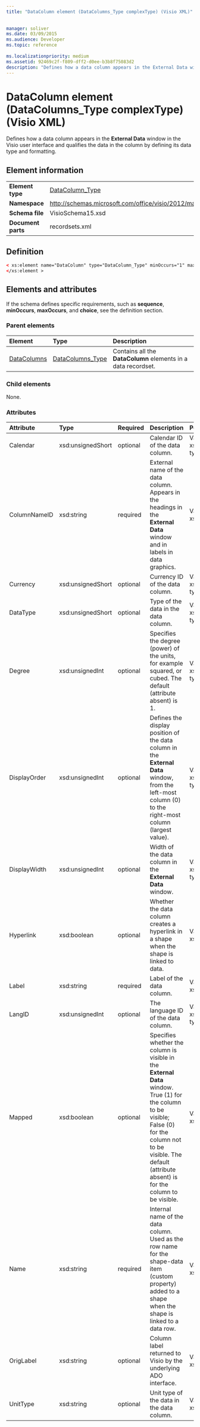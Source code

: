 ```yaml
---
title: "DataColumn element (DataColumns_Type complexType) (Visio XML)"
 
 
manager: soliver
ms.date: 03/09/2015
ms.audience: Developer
ms.topic: reference
 
ms.localizationpriority: medium
ms.assetid: 92469c2f-f809-dff2-d0ee-b3b8f75083d2
description: "Defines how a data column appears in the External Data window in the Visio user interface and qualifies the data in the column by defining its data type and formatting."
---
```


# DataColumn element (DataColumns_Type complexType) (Visio XML)

Defines how a data column appears in the **External Data** window in the Visio user interface and qualifies the data in the column by defining its data type and formatting. 
  
## Element information

|||
|:-----|:-----|
|**Element type** <br/> |[DataColumn_Type](datacolumn_type-complextypevisio-xml.md) <br/> |
|**Namespace** <br/> |http://schemas.microsoft.com/office/visio/2012/main  <br/> |
|**Schema file** <br/> |VisioSchema15.xsd  <br/> |
|**Document parts** <br/> |recordsets.xml  <br/> |
   
## Definition

```XML
< xs:element name="DataColumn" type="DataColumn_Type" minOccurs="1" maxOccurs="unbounded" >
</xs:element >
```

## Elements and attributes

If the schema defines specific requirements, such as **sequence**, **minOccurs**, **maxOccurs**, and **choice**, see the definition section. 
  
### Parent elements

|**Element**|**Type**|**Description**|
|:-----|:-----|:-----|
|[DataColumns](datacolumns-element-datarecordset_type-complextypevisio-xml.md) <br/> |[DataColumns_Type](datacolumns_type-complextypevisio-xml.md) <br/> |Contains all the **DataColumn** elements in a data recordset. |
   
### Child elements

None.
  
### Attributes

|**Attribute**|**Type**|**Required**|**Description**|**Possible values**|
|:-----|:-----|:-----|:-----|:-----|
|Calendar  <br/> |xsd:unsignedShort  <br/> |optional  <br/> |Calendar ID of the data column. |Values of the xsd:unsignedShort type. |
|ColumnNameID  <br/> |xsd:string  <br/> |required  <br/> |External name of the data column. Appears in the headings in the **External Data** window and in labels in data graphics. |Values of the xsd:string type. |
|Currency  <br/> |xsd:unsignedShort  <br/> |optional  <br/> |Currency ID of the data column. |Values of the xsd:unsignedShort type. |
|DataType  <br/> |xsd:unsignedShort  <br/> |optional  <br/> |Type of the data in the data column. |Values of the xsd:unsignedShort type. |
|Degree  <br/> |xsd:unsignedInt  <br/> |optional  <br/> |Specifies the degree (power) of the units, for example squared, or cubed. The default (attribute absent) is 1. |Values of the xsd:unsignedInt type. |
|DisplayOrder  <br/> |xsd:unsignedInt  <br/> |optional  <br/> |Defines the display position of the data column in the **External Data** window, from the left-most column (0) to the right-most column (largest value). |Values of the xsd:unsignedInt type. |
|DisplayWidth  <br/> |xsd:unsignedInt  <br/> |optional  <br/> |Width of the data column in the **External Data** window. |Values of the xsd:unsignedInt type. |
|Hyperlink  <br/> |xsd:boolean  <br/> |optional  <br/> |Whether the data column creates a hyperlink in a shape when the shape is linked to data. |Values of the xsd:boolean type. |
|Label  <br/> |xsd:string  <br/> |required  <br/> |Label of the data column. |Values of the xsd:string type. |
|LangID  <br/> |xsd:unsignedInt  <br/> |optional  <br/> |The language ID of the data column. |Values of the xsd:unsignedInt type. |
|Mapped  <br/> |xsd:boolean  <br/> |optional  <br/> |Specifies whether the column is visible in the **External Data** window. True (1) for the column to be visible; False (0) for the column not to be visible. The default (attribute absent) is for the column to be visible. |Values of the xsd:boolean type. |
|Name  <br/> |xsd:string  <br/> |required  <br/> |Internal name of the data column. Used as the row name for the shape-data item (custom property) added to a shape when the shape is linked to a data row. |Values of the xsd:string type. |
|OrigLabel  <br/> |xsd:string  <br/> |optional  <br/> |Column label returned to Visio by the underlying ADO interface. |Values of the xsd:string type. |
|UnitType  <br/> |xsd:string  <br/> |optional  <br/> |Unit type of the data in the data column. |Values of the xsd:string type. |
   

